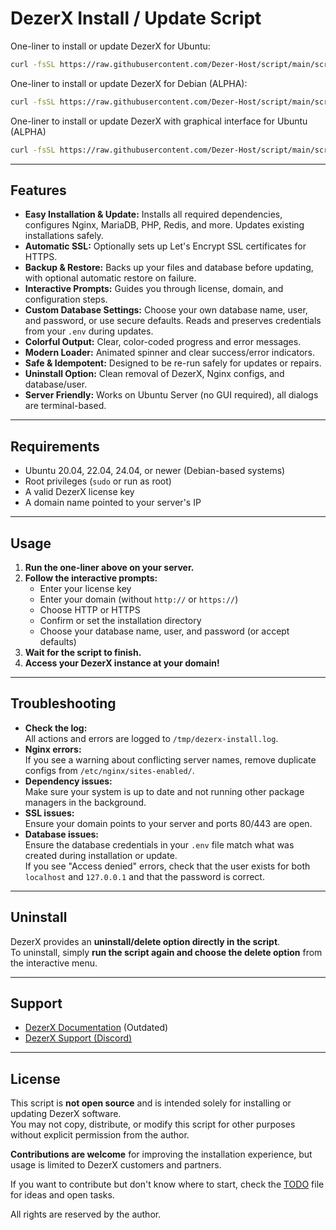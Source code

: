 # DezerX Install / Update Script

One-liner to install or update DezerX for Ubuntu:

```bash
curl -fsSL https://raw.githubusercontent.com/Dezer-Host/script/main/script.sh -o /tmp/dx.sh && bash /tmp/dx.sh
```

One-liner to install or update DezerX for Debian (ALPHA):

```bash
curl -fsSL https://raw.githubusercontent.com/Dezer-Host/script/main/script_debian.sh
```

One-liner to install or update DezerX with graphical interface for Ubuntu (ALPHA)

```bash
curl -fsSL https://raw.githubusercontent.com/Dezer-Host/script/main/script_gui.sh -o /tmp/dx.sh && bash /tmp/dx.sh
```

---

## Features

- **Easy Installation & Update:** Installs all required dependencies, configures Nginx, MariaDB, PHP, Redis, and more. Updates existing installations safely.
- **Automatic SSL:** Optionally sets up Let's Encrypt SSL certificates for HTTPS.
- **Backup & Restore:** Backs up your files and database before updating, with optional automatic restore on failure.
- **Interactive Prompts:** Guides you through license, domain, and configuration steps.
- **Custom Database Settings:** Choose your own database name, user, and password, or use secure defaults. Reads and preserves credentials from your `.env` during updates.
- **Colorful Output:** Clear, color-coded progress and error messages.
- **Modern Loader:** Animated spinner and clear success/error indicators.
- **Safe & Idempotent:** Designed to be re-run safely for updates or repairs.
- **Uninstall Option:** Clean removal of DezerX, Nginx configs, and database/user.
- **Server Friendly:** Works on Ubuntu Server (no GUI required), all dialogs are terminal-based.

---

## Requirements

- Ubuntu 20.04, 22.04, 24.04, or newer (Debian-based systems)
- Root privileges (`sudo` or run as root)
- A valid DezerX license key
- A domain name pointed to your server's IP

---

## Usage

1. **Run the one-liner above on your server.**
2. **Follow the interactive prompts:**
   - Enter your license key
   - Enter your domain (without `http://` or `https://`)
   - Choose HTTP or HTTPS
   - Confirm or set the installation directory
   - Choose your database name, user, and password (or accept defaults)
3. **Wait for the script to finish.**
4. **Access your DezerX instance at your domain!**

---

## Troubleshooting

- **Check the log:**  
  All actions and errors are logged to `/tmp/dezerx-install.log`.
- **Nginx errors:**  
  If you see a warning about conflicting server names, remove duplicate configs from `/etc/nginx/sites-enabled/`.
- **Dependency issues:**  
  Make sure your system is up to date and not running other package managers in the background.
- **SSL issues:**  
  Ensure your domain points to your server and ports 80/443 are open.
- **Database issues:**  
  Ensure the database credentials in your `.env` file match what was created during installation or update.  
  If you see "Access denied" errors, check that the user exists for both `localhost` and `127.0.0.1` and that the password is correct.

---

## Uninstall

DezerX provides an **uninstall/delete option directly in the script**.  
To uninstall, simply **run the script again and choose the delete option** from the interactive menu.

---

## Support

- [DezerX Documentation](https://docs.dezerx.com) (Outdated)
- [DezerX Support (Discord)](https://discord.gg/kNK8297Hjh)

---

## License

This script is **not open source** and is intended solely for installing or updating DezerX software.  
You may not copy, distribute, or modify this script for other purposes without explicit permission from the author.

**Contributions are welcome** for improving the installation experience, but usage is limited to DezerX customers and partners.

If you want to contribute but don't know where to start, check the [TODO](./TODO.md) file for ideas and open tasks.

All rights are reserved by the author.
